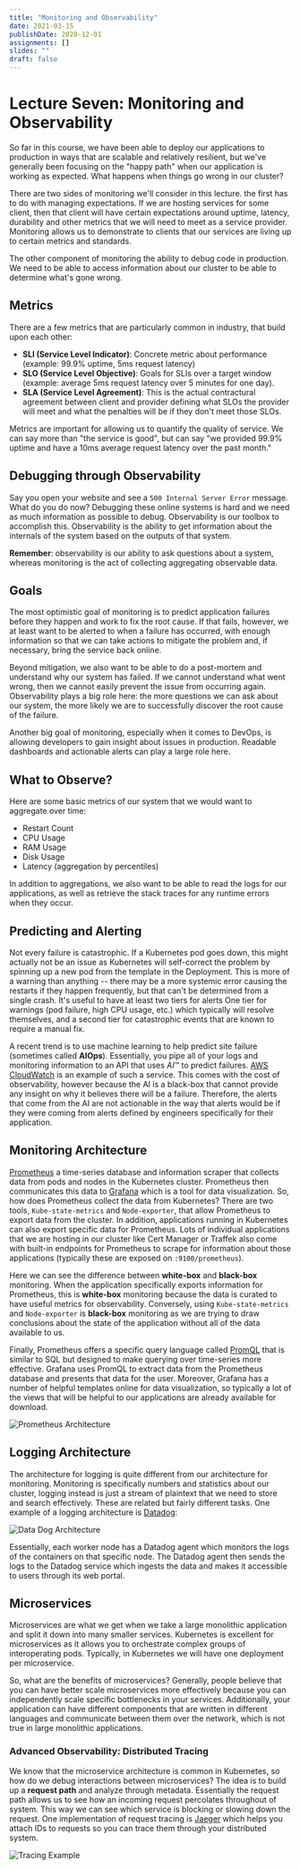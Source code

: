 ```yaml
---
title: "Monitoring and Observability"
date: 2021-03-15
publishDate: 2020-12-01
assignments: []
slides: ""
draft: false
---
```


# Lecture Seven: Monitoring and Observability

So far in this course, we have been able to deploy our applications to production in ways that are scalable and relatively resilient, but we've generally been focusing on the "happy path" when our application is working as expected. What happens when things go wrong in our cluster? 

There are two sides of monitoring we'll consider in this lecture. the first has to do with managing expectations. If we are hosting services for some client, then that client will have certain expectations around uptime, latency, durability and other metrics that we will need to meet as a service provider. Monitoring allows us to demonstrate to clients that our services are living up to certain metrics and standards. 

The other component of monitoring the ability to debug code in production. We need to be able to access information about our cluster to be able to determine what's gone wrong.

## Metrics 

There are a few metrics that are particularly common in industry, that build upon each other:

- **SLI (Service Level Indicator)**: Concrete metric about performance (example: 99.9% uptime, 5ms request latency)
- **SLO (Service Level Objective)**: Goals for SLIs over a target window (example: average 5ms request latency over 5 minutes for one day).
- **SLA (Service Level Agreement)**: This is the actual contractural agreement between client and provider defining what SLOs the provider will meet and what the penalties will be if they don't meet those SLOs.

Metrics are important for allowing us to quantify the quality of service. We can say more than "the service is good", but can say "we provided 99.9% uptime and have a 10ms average request latency over the past month."

## Debugging through Observability

Say you open your website and see a `500 Internal Server Error` message. What do you do now? Debugging these online systems is hard and we need as much information as possible to debug. Observability is our toolbox to accomplish this. Observability is the ability to get information about the internals of the system based on the outputs of that system.

<!--Having trouble wording this at the moment... will come back but also peyton and armaan can take a crack at this. "Infer" seems to be the wrong word when prometheus is publishing actual internal state-->

**Remember**: observability is our ability to ask questions about a system, whereas monitoring is the act of collecting aggregating observable data. 

## Goals

The most optimistic goal of monitoring is to predict application failures before they happen and work to fix the root cause. If that fails, however, we at least want to be alerted to when a failure has occurred, with enough information so that we can take actions to mitigate the problem and, if necessary, bring the service back online.

Beyond mitigation, we also want to be able to do a post-mortem and understand why our system has failed. If we cannot understand what went wrong, then we cannot easily prevent the issue from occurring again. Observability plays a big role here: the more questions we can ask about our system, the more likely we are to successfully discover the root cause of the failure.

Another big goal of monitoring, especially when it comes to DevOps, is allowing developers to gain insight about issues in production. Readable dashboards and actionable alerts can play a large role here.

## What to Observe?

Here are some basic metrics of our system that we would want to aggregate over time:

- Restart Count
- CPU Usage
- RAM Usage
- Disk Usage
- Latency (aggregation by percentiles)

In addition to aggregations, we also want to be able to read the logs for our applications, as well as retrieve the stack traces for any runtime errors when they occur.


## Predicting and Alerting

Not every failure is catastrophic. If a Kubernetes pod goes down, this might actually not be an issue as Kubernetes will self-correct the problem by spinning up a new pod from the template in the Deployment. This is more of a warning than anything -- there may be a more systemic error causing the restarts if they happen frequently, but that can't be determined from a single crash. It's useful to have at least two tiers for alerts One tier for warnings (pod failure, high CPU usage, etc.) which typically will resolve themselves, and a second tier for catastrophic events that are known to require a manual fix.

A recent trend is to use machine learning to help predict site failure (sometimes called **AIOps**). Essentially, you pipe all of your logs and monitoring information to an API that uses *AI*™ to predict failures. [AWS CloudWatch](https://aws.amazon.com/cloudwatch/) is an example of such a service. This comes with the cost of observability, however because the AI is a black-box that cannot provide any insight on why it believes there will be a failure. Therefore, the alerts that come from the AI are not actionable in the way that alerts would be if they were coming from alerts defined by engineers specifically for their application.

## Monitoring Architecture

[Prometheus](https://prometheus.io/) a time-series database and information scraper that collects data from pods and nodes in the Kubernetes cluster. Prometheus then communicates this data to [Grafana](https://grafana.com/) which is a tool for data visualization. So, how does Prometheus collect the data from Kubernetes? There are two tools, `Kube-state-metrics` and `Node-exporter`, that allow Prometheus to export data from the cluster. In addition, applications running in Kubernetes can also export specific data for Prometheus. Lots of individual applications that we are hosting in our cluster like Cert Manager or Traffek also come with built-in endpoints for Prometheus to scrape for information about those applications (typically these are exposed on `:9100/prometheus`).

Here we can see the difference between **white-box** and **black-box** monitoring. When the application specifically exports information for Prometheus, this is **white-box** monitoring because the data is curated to have useful metrics for observability. Conversely, using `Kube-state-metrics` and `Node-exporter` is **black-box** monitoring as we are trying to draw conclusions about the state of the application without all of the data available to us.

Finally, Prometheus offers a specific query language called [PromQL](https://prometheus.io/docs/prometheus/latest/querying/basics/) that is similar to SQL but designed to make querying over time-series more effective. Grafana uses PromQL to extract data from the Prometheus database and presents that data for the user. Moreover, Grafana has a number of helpful templates online for data visualization, so typically a lot of the views that will be helpful to our applications are already available for download.

![Prometheus Architecture](/img/lec07/prometheus.png)

## Logging Architecture

The architecture for logging is quite different from our architecture for monitoring. Monitoring is specifically numbers and statistics about our cluster, logging instead is just a stream of plaintext that we need to store and search effectively. These are related but fairly different tasks. One example of a logging architecture is [Datadog](https://www.datadoghq.com/):

![Data Dog Architecture](/img/lec07/datadog.png)

Essentially, each worker node has a Datadog agent which monitors the logs of the containers on that specific node. The Datadog agent then sends the logs to the Datadog service which ingests the data and makes it accessible to users through its web portal.

## Microservices
<!--might be good to link out here to blog posts we like about microservices-->

Microservices are what we get when we take a large monolithic application and split it down into many smaller services. Kubernetes is excellent for microservices as it allows you to orchestrate complex groups of interoperating pods. Typically, in Kubernetes we will have one deployment per microservice.

So, what are the benefits of microservices? Generally, people believe that you can have better scale microservices more effectively because you can independently scale specific bottlenecks in your services. Additionally, your application can have different components that are written in different languages and communicate between them over the network, which is not true in large monolithic applications.

### Advanced Observability: Distributed Tracing

We know that the microservice architecture is common in Kubernetes, so how do we debug interactions between microservices? The idea is to build up a **request path** and analyze through metadata. Essentially the request path allows us to see how an incoming request percolates throughout of system. This way we can see which service is blocking or slowing down the request. One implementation of request tracing is [Jaeger](https://www.jaegertracing.io/) which helps you attach IDs to requests so you can trace them through your distributed system.

![Tracing Example](/img/lec07/tracing.png)
